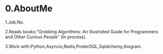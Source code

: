# 0.AboutMe

1.Job:No.

2.Reads books:"Grokking Algorithms: An Illustrated Guide for Programmers and Other Curious People" (In process).

3.Work with:Python,Asyncio,Redis,PosterSQL,Sqlalchemy,Aiogram.
